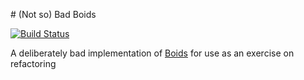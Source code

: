 # (Not so) Bad Boids

[![Build Status](https://travis-ci.org/padraic-padraic/bad-boids.svg?branch=master)](https://travis-ci.org/padraic-padraic/bad-boids)

A deliberately bad implementation of [Boids](http://dl.acm.org/citation.cfm?doid=37401.37406)
for use as an exercise on refactoring
